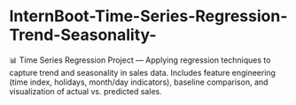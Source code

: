 # InternBoot-Time-Series-Regression-Trend-Seasonality-
📊 Time Series Regression Project — Applying regression techniques to capture trend and seasonality in sales data. Includes feature engineering (time index, holidays, month/day indicators), baseline comparison, and visualization of actual vs. predicted sales.
